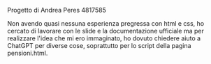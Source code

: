 Progetto di Andrea Peres 4817585

Non avendo quasi nessuna esperienza pregressa con html e css, ho cercato di lavorare con le slide e la documentazione ufficiale ma per realizzare l'idea che mi ero immaginato, ho dovuto chiedere aiuto a ChatGPT per diverse cose, soprattutto per lo script della pagina pensioni.html.
